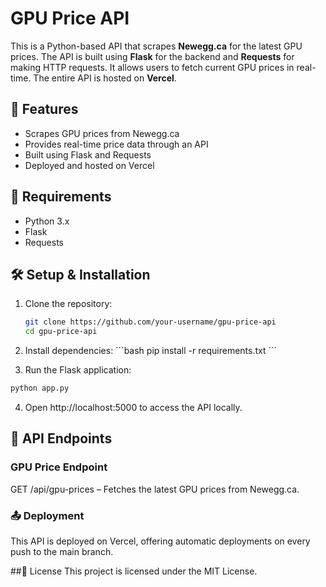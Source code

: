 # GPU Price API

This is a Python-based API that scrapes **Newegg.ca** for the latest GPU prices. The API is built using **Flask** for the backend and **Requests** for making HTTP requests. It allows users to fetch current GPU prices in real-time. The entire API is hosted on **Vercel**.

## 🚀 Features

- Scrapes GPU prices from Newegg.ca
- Provides real-time price data through an API
- Built using Flask and Requests
- Deployed and hosted on Vercel

## 📌 Requirements

- Python 3.x
- Flask
- Requests

## 🛠 Setup & Installation

1. Clone the repository:
   ```bash
   git clone https://github.com/your-username/gpu-price-api
   cd gpu-price-api
   ```
  
2. Install dependencies:
´´´bash
pip install -r requirements.txt
´´´

3. Run the Flask application:

```bash
python app.py
```

4. Open http://localhost:5000 to access the API locally.

## 📡 API Endpoints
### GPU Price Endpoint
GET /api/gpu-prices – Fetches the latest GPU prices from Newegg.ca.

### 📤 Deployment
This API is deployed on Vercel, offering automatic deployments on every push to the main branch.

##📜 License
This project is licensed under the MIT License.
